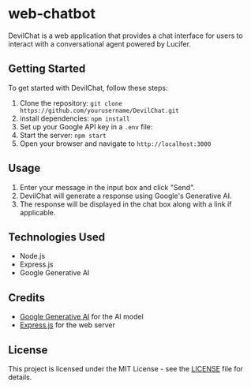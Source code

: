 # web-chatbot
DevilChat is a web application that provides a chat interface for users to interact with a conversational agent powered by Lucifer.

## Getting Started

To get started with DevilChat, follow these steps:
1. Clone the repository: `git clone https://github.com/yourusername/DevilChat.git`
2. install dependencies: `npm install`
3. Set up your Google API key in a `.env` file:
4. Start the server: `npm start`
5. Open your browser and navigate to `http://localhost:3000`

## Usage

1. Enter your message in the input box and click "Send".
2. DevilChat will generate a response using Google's Generative AI.
3. The response will be displayed in the chat box along with a link if applicable.

## Technologies Used

- Node.js
- Express.js
- Google Generative AI

## Credits

- [Google Generative AI](https://github.com/googleapis/nodejs-generative-ai) for the AI model
- [Express.js](https://expressjs.com/) for the web server

## License

This project is licensed under the MIT License - see the [LICENSE](LICENSE) file for details.

   

